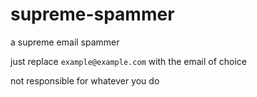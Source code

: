 # supreme-spammer
a supreme email spammer


just replace `example@example.com` with the email of choice

not responsible for whatever you do
